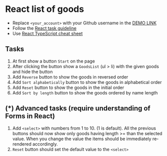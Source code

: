 # React list of goods
- Replace `<your_account>` with your Github username in the [DEMO LINK](https://evgen1sider.github.io/react_list-of-goods/)
- Follow the [React task guideline](https://github.com/mate-academy/react_task-guideline#react-tasks-guideline)
- Use [React TypeScript cheat sheet](https://mate-academy.github.io/fe-program/js/extra/react-typescript)

## Tasks
1. At first show a button `Start` on the page
1. After clicking the button show a `GoodsList` (ul > li) with the given goods and hide the button
1. Add `Reverse` button to show the goods in reversed order
1. Add `Sort alphabetically` button to show the goods in alphabetical order
1. Add `Reset` button to show the goods in the initial order
1. Add `Sort by length` button to show the goods ordered by name length

## (*) Advanced tasks (require understanding of Forms in React)
1. Add `<select>` with numbers from 1 to 10. (1 is default). All the previous buttons
  should now show only goods having length >= than the selected value. When you change the
  value the items should be immediately re-rendered accordingly.
1. `Reset` button should set the default value to the `<select>`
